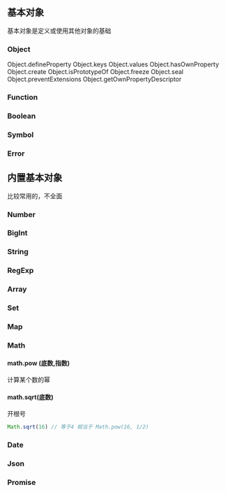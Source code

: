 ## 基本对象

基本对象是定义或使用其他对象的基础

### Object

Object.defineProperty
Object.keys
Object.values
Object.hasOwnProperty
Object.create
Object.isPrototypeOf
Object.freeze
Object.seal
Object.preventExtensions
Object.getOwnPropertyDescriptor

### Function

### Boolean

### Symbol

### Error

## 内置基本对象

比较常用的，不全面

### Number

### BigInt

### String

### RegExp

### Array

### Set

### Map

### Math

#### math.pow (底数,指数)

计算某个数的幂

#### math.sqrt(底数)

开根号

```js
Math.sqrt(16) // 等于4 相当于 Math.pow(16, 1/2) 
```

### Date

### Json

### Promise